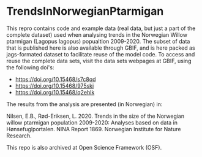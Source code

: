 # TrendsInNorwegianPtarmigan

This repro contains code and example data (real data, but just a part of the complete dataset) used when analysing trends in the Norwegian Willow ptarmigan (Lagopus lagopus) popualtion 2009-2020. The subset of data that is published here is also available through GBIF, and is here packed as jags-formated dataset to facilitate reuse of the model code. To access and reuse the complete data sets, visit the data sets webpages at GBIF, using the following doi's:

- https://doi.org/10.15468/s7c8qd
- https://doi.org/10.15468/975ski
- https://doi.org/10.15468/q2ehlk

The results from the analysis are presented (in Norwegian) in: 

Nilsen, E.B., Rød-Eriksen, L. 2020. Trends in the size of the Norwegian willow ptarmigan population 2009-2020: Analyses based on data in Hønsefuglportalen. NINA Report 1869. Norwegian Institute for Nature Research.

This repo is also archived at Open Science Framework (OSF). 



